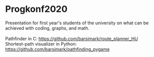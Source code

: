 # Progkonf2020

Presentation for first year's students of the university on what can be achieved with coding, graphs, and math.<br><br>
Pathfinder in C: https://github.com/barsimark/route_planner_HU <br>
Shortest-path visualizer in Python: https://github.com/barsimark/pathfinding_pygame
